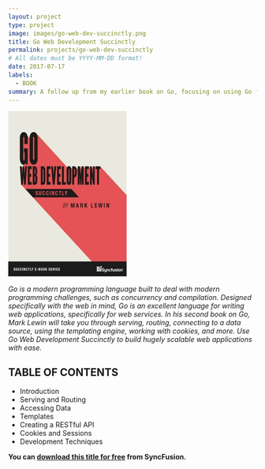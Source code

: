 ```yaml
---
layout: project
type: project
image: images/go-web-dev-succinctly.png
title: Go Web Development Succinctly
permalink: projects/go-web-dev-succinctly
# All dates must be YYYY-MM-DD format!
date: 2017-07-17
labels:
  - BOOK
summary: A follow up from my earlier book on Go, focusing on using Go for web development and building APIs.
---
```


<img class="ui medium right floated rounded image" src="../images/go-web-dev-cover.jpeg">

_Go is a modern programming language built to deal with modern programming challenges, such as concurrency and compilation. Designed specifically with the web in mind, Go is an excellent language for writing web applications, specifically for web services. In his second book on Go, Mark Lewin will take you through serving, routing, connecting to a data source, using the templating engine, working with cookies, and more. Use Go Web Development Succinctly to build hugely scalable web applications with ease._

## TABLE OF CONTENTS

- Introduction
- Serving and Routing
- Accessing Data
- Templates
- Creating a RESTful API
- Cookies and Sessions
- Development Techniques

**You can [download this title for free](https://www.syncfusion.com/succinctly-free-ebooks/confirmation/go-web-development) from SyncFusion.**
